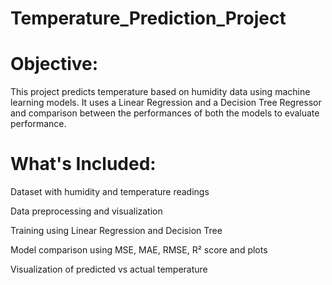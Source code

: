 # Temperature_Prediction_Project
# Objective:
This project predicts temperature based on humidity data using machine learning models. It uses a Linear Regression and a Decision Tree Regressor and comparison between the performances of both the models to evaluate performance.

# What's Included:
Dataset with humidity and temperature readings

Data preprocessing and visualization

Training using Linear Regression and Decision Tree

Model comparison using MSE, MAE, RMSE, R² score and plots

Visualization of predicted vs actual temperature
